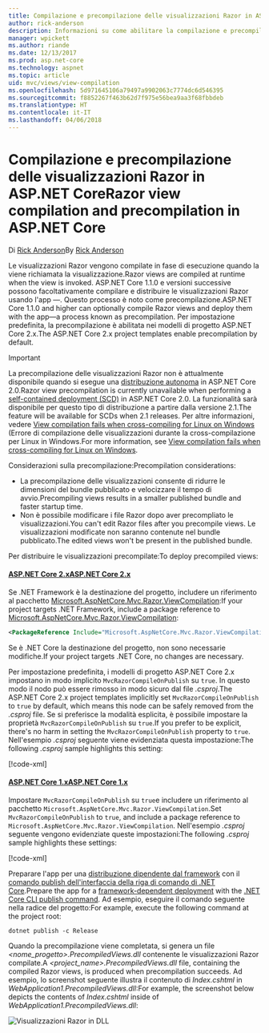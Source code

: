 ```yaml
---
title: Compilazione e precompilazione delle visualizzazioni Razor in ASP.NET Core
author: rick-anderson
description: Informazioni su come abilitare la compilazione e precompilazione delle visualizzazioni Razor MVC nelle app ASP.NET Core.
manager: wpickett
ms.author: riande
ms.date: 12/13/2017
ms.prod: asp.net-core
ms.technology: aspnet
ms.topic: article
uid: mvc/views/view-compilation
ms.openlocfilehash: 5d971645106a79497a9902063c7774dc6d546395
ms.sourcegitcommit: f8852267f463b62d7f975e56bea9aa3f68fbbdeb
ms.translationtype: HT
ms.contentlocale: it-IT
ms.lasthandoff: 04/06/2018
---
```

# <a name="razor-view-compilation-and-precompilation-in-aspnet-core"></a><span data-ttu-id="88087-103">Compilazione e precompilazione delle visualizzazioni Razor in ASP.NET Core</span><span class="sxs-lookup"><span data-stu-id="88087-103">Razor view compilation and precompilation in ASP.NET Core</span></span>

<span data-ttu-id="88087-104">Di [Rick Anderson](https://twitter.com/RickAndMSFT)</span><span class="sxs-lookup"><span data-stu-id="88087-104">By [Rick Anderson](https://twitter.com/RickAndMSFT)</span></span>

<span data-ttu-id="88087-105">Le visualizzazioni Razor vengono compilate in fase di esecuzione quando la viene richiamata la visualizzazione.</span><span class="sxs-lookup"><span data-stu-id="88087-105">Razor views are compiled at runtime when the view is invoked.</span></span> <span data-ttu-id="88087-106">ASP.NET Core 1.1.0 e versioni successive possono facoltativamente compilare e distribuire le visualizzazioni Razor usando l'app &mdash;. Questo processo è noto come precompilazione.</span><span class="sxs-lookup"><span data-stu-id="88087-106">ASP.NET Core 1.1.0 and higher can optionally compile Razor views and deploy them with the app&mdash;a process known as precompilation.</span></span> <span data-ttu-id="88087-107">Per impostazione predefinita, la precompilazione è abilitata nei modelli di progetto ASP.NET Core 2.x.</span><span class="sxs-lookup"><span data-stu-id="88087-107">The ASP.NET Core 2.x project templates enable precompilation by default.</span></span>

> [!IMPORTANT]
> <span data-ttu-id="88087-108">La precompilazione delle visualizzazioni Razor non è attualmente disponibile quando si esegue una [distribuzione autonoma](/dotnet/core/deploying/#self-contained-deployments-scd) in ASP.NET Core 2.0.</span><span class="sxs-lookup"><span data-stu-id="88087-108">Razor view precompilation is currently unavailable when performing a [self-contained deployment (SCD)](/dotnet/core/deploying/#self-contained-deployments-scd) in ASP.NET Core 2.0.</span></span> <span data-ttu-id="88087-109">La funzionalità sarà disponibile per questo tipo di distribuzione a partire dalla versione 2.1.</span><span class="sxs-lookup"><span data-stu-id="88087-109">The feature will be available for SCDs when 2.1 releases.</span></span> <span data-ttu-id="88087-110">Per altre informazioni, vedere [View compilation fails when cross-compiling for Linux on Windows](https://github.com/aspnet/MvcPrecompilation/issues/102) (Errore di compilazione delle visualizzazioni durante la cross-compilazione per Linux in Windows.</span><span class="sxs-lookup"><span data-stu-id="88087-110">For more information, see [View compilation fails when cross-compiling for Linux on Windows](https://github.com/aspnet/MvcPrecompilation/issues/102).</span></span>

<span data-ttu-id="88087-111">Considerazioni sulla precompilazione:</span><span class="sxs-lookup"><span data-stu-id="88087-111">Precompilation considerations:</span></span>

* <span data-ttu-id="88087-112">La precompilazione delle visualizzazioni consente di ridurre le dimensioni del bundle pubblicato e velocizzare il tempo di avvio.</span><span class="sxs-lookup"><span data-stu-id="88087-112">Precompiling views results in a smaller published bundle and faster startup time.</span></span>
* <span data-ttu-id="88087-113">Non è possibile modificare i file Razor dopo aver precompliato le visualizzazioni.</span><span class="sxs-lookup"><span data-stu-id="88087-113">You can't edit Razor files after you precompile views.</span></span> <span data-ttu-id="88087-114">Le visualizzazioni modificate non saranno contenute nel bundle pubblicato.</span><span class="sxs-lookup"><span data-stu-id="88087-114">The edited views won't be present in the published bundle.</span></span> 

<span data-ttu-id="88087-115">Per distribuire le visualizzazioni precompilate:</span><span class="sxs-lookup"><span data-stu-id="88087-115">To deploy precompiled views:</span></span>

#### <a name="aspnet-core-2xtabaspnetcore2x"></a>[<span data-ttu-id="88087-116">ASP.NET Core 2.x</span><span class="sxs-lookup"><span data-stu-id="88087-116">ASP.NET Core 2.x</span></span>](#tab/aspnetcore2x/)
<span data-ttu-id="88087-117">Se .NET Framework è la destinazione del progetto, includere un riferimento al pacchetto [Microsoft.AspNetCore.Mvc.Razor.ViewCompilation](https://www.nuget.org/packages/Microsoft.AspNetCore.Mvc.Razor.ViewCompilation/):</span><span class="sxs-lookup"><span data-stu-id="88087-117">If your project targets .NET Framework, include a package reference to [Microsoft.AspNetCore.Mvc.Razor.ViewCompilation](https://www.nuget.org/packages/Microsoft.AspNetCore.Mvc.Razor.ViewCompilation/):</span></span>

```xml
<PackageReference Include="Microsoft.AspNetCore.Mvc.Razor.ViewCompilation" Version="2.0.0" PrivateAssets="All" />
```

<span data-ttu-id="88087-118">Se è .NET Core la destinazione del progetto, non sono necessarie modifiche.</span><span class="sxs-lookup"><span data-stu-id="88087-118">If your project targets .NET Core, no changes are necessary.</span></span>

<span data-ttu-id="88087-119">Per impostazione predefinita, i modelli di progetto ASP.NET Core 2.x impostano in modo implicito `MvcRazorCompileOnPublish` su `true`. In questo modo il nodo può essere rimosso in modo sicuro dal file *.csproj*.</span><span class="sxs-lookup"><span data-stu-id="88087-119">The ASP.NET Core 2.x project templates implicitly set `MvcRazorCompileOnPublish` to `true` by default, which means this node can be safely removed from the *.csproj* file.</span></span> <span data-ttu-id="88087-120">Se si preferisce la modalità esplicita, è possibile impostare la proprietà `MvcRazorCompileOnPublish` su `true`.</span><span class="sxs-lookup"><span data-stu-id="88087-120">If you prefer to be explicit, there's no harm in setting the `MvcRazorCompileOnPublish` property to `true`.</span></span> <span data-ttu-id="88087-121">Nell'esempio *.csproj* seguente viene evidenziata questa impostazione:</span><span class="sxs-lookup"><span data-stu-id="88087-121">The following *.csproj* sample highlights this setting:</span></span>

[!code-xml[](view-compilation/sample/MvcRazorCompileOnPublish2.csproj?highlight=5)]

#### <a name="aspnet-core-1xtabaspnetcore1x"></a>[<span data-ttu-id="88087-122">ASP.NET Core 1.x</span><span class="sxs-lookup"><span data-stu-id="88087-122">ASP.NET Core 1.x</span></span>](#tab/aspnetcore1x/)
<span data-ttu-id="88087-123">Impostare `MvcRazorCompileOnPublish` su `true`e includere un riferimento al pacchetto `Microsoft.AspNetCore.Mvc.Razor.ViewCompilation`.</span><span class="sxs-lookup"><span data-stu-id="88087-123">Set `MvcRazorCompileOnPublish` to `true`, and include a package reference to `Microsoft.AspNetCore.Mvc.Razor.ViewCompilation`.</span></span> <span data-ttu-id="88087-124">Nell'esempio *.csproj* seguente vengono evidenziate queste impostazioni:</span><span class="sxs-lookup"><span data-stu-id="88087-124">The following *.csproj* sample highlights these settings:</span></span>

[!code-xml[](view-compilation/sample/MvcRazorCompileOnPublish.csproj?highlight=5,12)]

<span data-ttu-id="88087-125">Preparare l'app per una [distribuzione dipendente dal framework](/dotnet/core/deploying/#framework-dependent-deployments-fdd) con il [comando publish dell'interfaccia della riga di comando di .NET Core](/dotnet/core/tools/dotnet-publish).</span><span class="sxs-lookup"><span data-stu-id="88087-125">Prepare the app for a [framework-dependent deployment](/dotnet/core/deploying/#framework-dependent-deployments-fdd) with the [.NET Core CLI publish command](/dotnet/core/tools/dotnet-publish).</span></span> <span data-ttu-id="88087-126">Ad esempio, eseguire il comando seguente nella radice del progetto:</span><span class="sxs-lookup"><span data-stu-id="88087-126">For example, execute the following command at the project root:</span></span>

```console
dotnet publish -c Release
```

<span data-ttu-id="88087-127">Quando la precompilazione viene completata, si genera un file *<nome_progetto>.PrecompiledViews.dll* contenente le visualizzazioni Razor compilate.</span><span class="sxs-lookup"><span data-stu-id="88087-127">A *<project_name>.PrecompiledViews.dll* file, containing the compiled Razor views, is produced when precompilation succeeds.</span></span> <span data-ttu-id="88087-128">Ad esempio, lo screenshot seguente illustra il contenuto di *Index.cshtml* in *WebApplication1.PrecompiledViews.dll*:</span><span class="sxs-lookup"><span data-stu-id="88087-128">For example, the screenshot below depicts the contents of *Index.cshtml* inside of *WebApplication1.PrecompiledViews.dll*:</span></span>

![Visualizzazioni Razor in DLL](view-compilation/_static/razor-views-in-dll.png)
